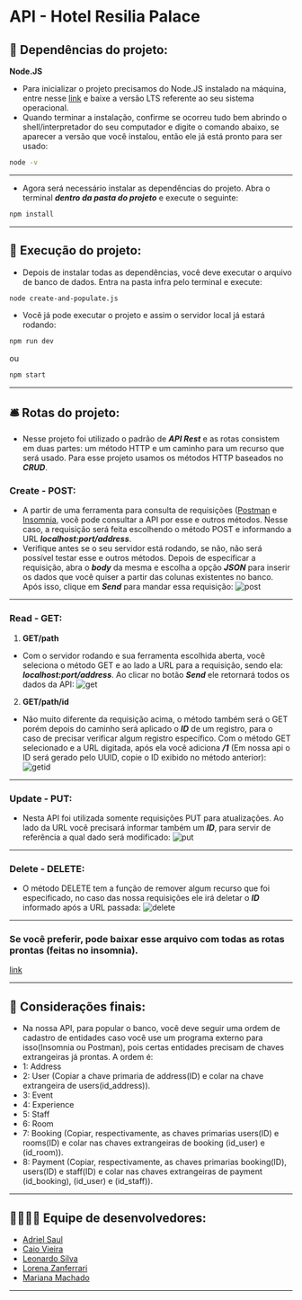 # API - Hotel Resilia Palace
## 🏨 Dependências do projeto:
  **Node.JS**
- Para inicializar o projeto precisamos do Node.JS instalado na máquina, entre nesse [link](https://nodejs.org/en/) e baixe a versão LTS referente ao seu sistema operacional.
- Quando terminar a instalação, confirme se ocorreu tudo bem abrindo o shell/interpretador do seu computador e digite o comando abaixo, se aparecer a versão que você instalou, então ele já está pronto para ser usado:
```bash
node -v
```

***
- Agora será necessário instalar as dependências do projeto. Abra o terminal **_dentro da pasta do projeto_** e execute o seguinte:
```bash
npm install
```

***
## 🏩 Execução do projeto:
- Depois de instalar todas as dependências, você deve executar o arquivo de banco de dados. Entra na pasta infra pelo terminal e execute:
```bash
node create-and-populate.js
```
- Você já pode executar o projeto e assim o servidor local já estará rodando:
```bash
npm run dev
```
ou
```bash
npm start
```

***
## 🛎️ Rotas do projeto:
- Nesse projeto foi utilizado o padrão de **_API Rest_** e as rotas consistem em duas partes: um método HTTP e um caminho para um recurso que será usado. Para esse projeto usamos os métodos HTTP baseados no **_CRUD_**.
### Create - **POST**:
- A partir de uma ferramenta para consulta de requisições ([Postman](https://www.postman.com/) e [Insomnia](https://insomnia.rest/), você pode consultar a API por esse e outros métodos. Nesse caso, a requisição será feita escolhendo o método POST e informando a URL **_localhost:port/address_**.
- Verifique antes se o seu servidor está rodando, se não, não será possível testar esse e outros métodos. Depois de especificar a requisição, abra o **_body_** da mesma e escolha a opção **_JSON_** para inserir os dados que você quiser a partir das colunas existentes no banco. Após isso, clique em **_Send_** para mandar essa requisição:
![post]()

***
### Read - **GET**:
1. **GET/path**
- Com o servidor rodando e sua ferramenta escolhida aberta, você seleciona o método GET e ao lado a URL para a requisição, sendo ela: **_localhost:port/address_**. Ao clicar no botão **_Send_** ele retornará todos os dados da API:
![get]()

2. **GET/path/id**
- Não muito diferente da requisição acima, o método também será o GET porém depois do caminho será aplicado o **_ID_** de um registro, para o caso de precisar verificar algum registro específico. Com o método GET selecionado e a URL digitada, após ela você adiciona **_/1_** (Em nossa api o ID será gerado pelo UUID, copie o ID exibido no método anterior):
![getid]()

***
### Update - **PUT**:
- Nesta API foi utilizada somente requisições PUT para atualizações. Ao lado da URL você precisará informar também um **_ID_**, para servir de referência a qual dado será modificado:
![put]()

***
### Delete - **DELETE**:
- O método DELETE tem a função de remover algum recurso que foi especificado, no caso das nossa requisições ele irá deletar o **_ID_** informado após a URL passada:
![delete]()

***
### Se você preferir, pode baixar esse arquivo com todas as rotas prontas (feitas no insomnia).
[link]()

***
## 🛌 Considerações finais:
- Na nossa API, para popular o banco, você deve seguir uma ordem de cadastro de entidades caso você use um programa externo para isso(Insomnia ou Postman), pois certas entidades precisam de chaves extrangeiras já prontas. A ordem é:
- 1: Address
- 2: User (Copiar a chave primaria de address(ID) e colar na chave extrangeira de users(id_address)).
- 3: Event
- 4: Experience
- 5: Staff
- 6: Room
- 7: Booking (Copiar, respectivamente, as chaves primarias users(ID) e rooms(ID) e colar nas chaves extrangeiras de booking (id_user) e (id_room)).
- 8: Payment (Copiar, respectivamente, as chaves primarias booking(ID), users(ID) e staff(ID) e colar nas chaves extrangeiras de payment (id_booking), (id_user) e (id_staff)).
***
## 👨‍💻👩‍💻 Equipe de desenvolvedores:

- <a href = "https://www.linkedin.com/in/adrielsaul/"> Adriel Saul </a>
- <a href = "https://www.linkedin.com/in/caiovieiralima/"> Caio Vieira </a>
- <a href = "https://www.linkedin.com/in/leoosilva/"> Leonardo Silva </a>
- <a href = "https://www.linkedin.com/in/lorena-zanferrari-7a60a9126/"> Lorena Zanferrari </a>
- <a href = "https://www.linkedin.com/in/marianamachado9/"> Mariana Machado </a>
***
